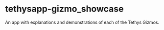 # tethysapp-gizmo_showcase
An app with explanations and demonstrations of each of the Tethys Gizmos.
